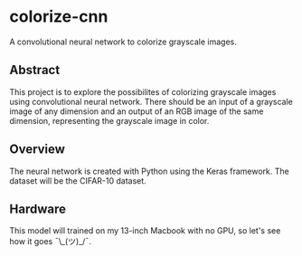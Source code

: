 # colorize-cnn
A convolutional neural network to colorize grayscale images.

## Abstract
This project is to explore the possibilites of colorizing grayscale images using convolutional neural network. There should be an input of a grayscale image of any dimension and an output of an RGB image of the same dimension, representing the grayscale image in color.

## Overview
The neural network is created with Python using the Keras framework. The dataset will be the CIFAR-10 dataset.

## Hardware
This model will trained on my 13-inch Macbook with no GPU, so let's see how it goes ¯\\\_(ツ)\_/¯.
